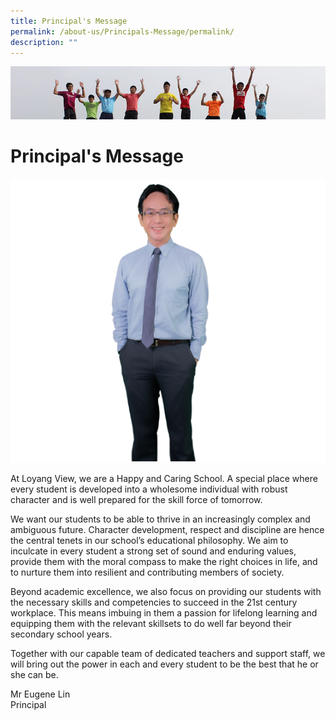 ```yaml
---
title: Principal's Message
permalink: /about-us/Principals-Message/permalink/
description: ""
---
```


![](/images/Banner.jpg)

Principal's Message
===================
![](/images/School%20Org/principal.jpg)

At Loyang View, we are a Happy and Caring School. A special place where every student is developed into a wholesome individual with robust character and is well prepared for the skill force of tomorrow.  
  
We want our students to be able to thrive in an increasingly complex and ambiguous future. Character development, respect and discipline are hence the central tenets in our school’s educational philosophy. We aim to inculcate in every student a strong set of sound and enduring values, provide them with the moral compass to make the right choices in life, and to nurture them into resilient and contributing members of society.  
  
Beyond academic excellence, we also focus on providing our students with the necessary skills and competencies to succeed in the 21st century workplace. This means imbuing in them a passion for lifelong learning and equipping them with the relevant skillsets to do well far beyond their secondary school years.  
  
Together with our capable team of dedicated teachers and support staff, we will bring out the power in each and every student to be the best that he or she can be.  

  

Mr Eugene Lin  
Principal